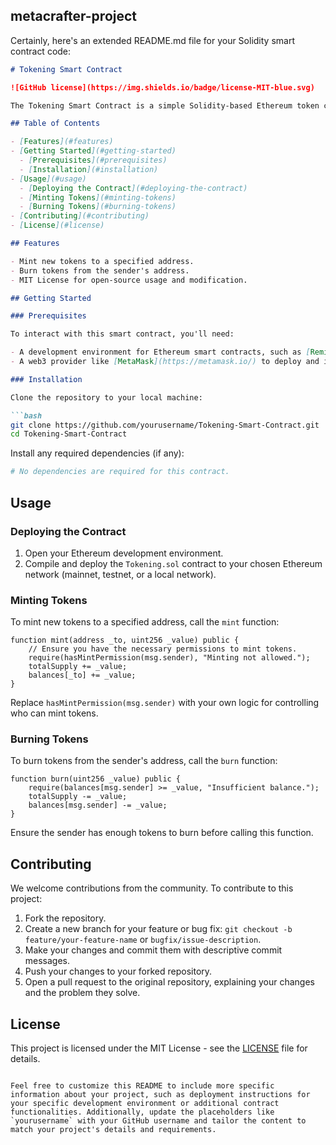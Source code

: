 ## metacrafter-project


Certainly, here's an extended README.md file for your Solidity smart contract code:

```markdown
# Tokening Smart Contract

![GitHub license](https://img.shields.io/badge/license-MIT-blue.svg)

The Tokening Smart Contract is a simple Solidity-based Ethereum token contract that allows you to mint and burn tokens. It provides a basic template for creating your own ERC20-compatible token on the Ethereum blockchain.

## Table of Contents

- [Features](#features)
- [Getting Started](#getting-started)
  - [Prerequisites](#prerequisites)
  - [Installation](#installation)
- [Usage](#usage)
  - [Deploying the Contract](#deploying-the-contract)
  - [Minting Tokens](#minting-tokens)
  - [Burning Tokens](#burning-tokens)
- [Contributing](#contributing)
- [License](#license)

## Features

- Mint new tokens to a specified address.
- Burn tokens from the sender's address.
- MIT License for open-source usage and modification.

## Getting Started

### Prerequisites

To interact with this smart contract, you'll need:

- A development environment for Ethereum smart contracts, such as [Remix](https://remix.ethereum.org/), [Truffle](https://www.trufflesuite.com/), or [Hardhat](https://hardhat.org/).
- A web3 provider like [MetaMask](https://metamask.io/) to deploy and interact with the contract.

### Installation

Clone the repository to your local machine:

```bash
git clone https://github.com/yourusername/Tokening-Smart-Contract.git
cd Tokening-Smart-Contract
```

Install any required dependencies (if any):

```bash
# No dependencies are required for this contract.
```

## Usage

### Deploying the Contract

1. Open your Ethereum development environment.
2. Compile and deploy the `Tokening.sol` contract to your chosen Ethereum network (mainnet, testnet, or a local network).

### Minting Tokens

To mint new tokens to a specified address, call the `mint` function:

```solidity
function mint(address _to, uint256 _value) public {
    // Ensure you have the necessary permissions to mint tokens.
    require(hasMintPermission(msg.sender), "Minting not allowed.");
    totalSupply += _value;
    balances[_to] += _value;
}
```

Replace `hasMintPermission(msg.sender)` with your own logic for controlling who can mint tokens.

### Burning Tokens

To burn tokens from the sender's address, call the `burn` function:

```solidity
function burn(uint256 _value) public {
    require(balances[msg.sender] >= _value, "Insufficient balance.");
    totalSupply -= _value;
    balances[msg.sender] -= _value;
}
```

Ensure the sender has enough tokens to burn before calling this function.

## Contributing

We welcome contributions from the community. To contribute to this project:

1. Fork the repository.
2. Create a new branch for your feature or bug fix: `git checkout -b feature/your-feature-name` or `bugfix/issue-description`.
3. Make your changes and commit them with descriptive commit messages.
4. Push your changes to your forked repository.
5. Open a pull request to the original repository, explaining your changes and the problem they solve.

## License

This project is licensed under the MIT License - see the [LICENSE](LICENSE) file for details.
```

Feel free to customize this README to include more specific information about your project, such as deployment instructions for your specific development environment or additional contract functionalities. Additionally, update the placeholders like `yourusername` with your GitHub username and tailor the content to match your project's details and requirements.
